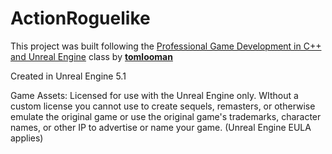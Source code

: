 # ActionRoguelike

This project was built following the [Professional Game Development in C++ and Unreal Engine](https://courses.tomlooman.com/p/unrealengine-cpp?coupon_code=COMMUNITY15&src=github) class by **[tomlooman](https://github.com/tomlooman)**

Created in Unreal Engine 5.1

Game Assets: Licensed for use with the Unreal Engine only. WIthout a custom license you cannot use to create sequels, remasters, or otherwise emulate the original game or use the original game's trademarks, character names, or other IP to advertise or name your game. (Unreal Engine EULA applies)